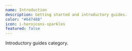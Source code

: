 ```yaml
---
name: Introduction
description: Getting started and introductory guides.
color: "#64748B"
icon: i-heroicons-sparkles
featured: false
---
```


Introductory guides category.

